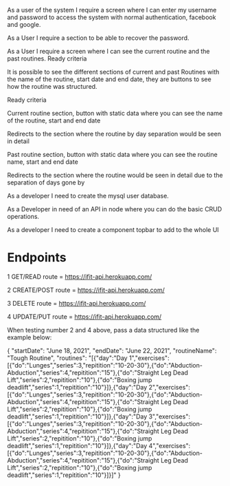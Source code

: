 As a user of the system I require a screen where I can enter my username and password to access the system with normal authentication, facebook and google.

As a User I require a section to be able to recover the password.

As a User I require a screen where I can see the current routine and the past routines.
Ready criteria

It is possible to see the different sections of current and past Routines with the name of the routine, start date and end date, they are buttons to see how the routine was structured.

Ready criteria

Current routine section, button with static data where you can see the name of the routine, start and end date

Redirects to the section where the routine by day separation would be seen in detail

Past routine section, button with static data where you can see the routine name, start and end date

Redirects to the section where the routine would be seen in detail due to the separation of days gone by

As a developer I need to create the mysql user database.

As a Developer in need of an API in node where you can do the basic CRUD operations.

As a developer I need to create a component topbar to add to the whole UI


# Endpoints

1 GET/READ route =  https://ifit-api.herokuapp.com/  

2 CREATE/POST route = https://ifit-api.herokuapp.com/

3 DELETE route = https://ifit-api.herokuapp.com/<routineId>

4 UPDATE/PUT route = https://ifit-api.herokuapp.com/<routinId>


When testing number 2 and 4 above, pass a data structured like the example below:

{
"startDate": "June 18, 2021",
"endDate": "June 22, 2021",
"routineName": "Tough Routine",
"routines": "[{\"day\":\"Day 1\",\"exercises\":[{\"do\":\"Lunges\",\"series\":3,\"repitition\":\"10-20-30\"},{\"do\":\"Abduction-Abduction\",\"series\":4,\"repitition\":\"15\"},{\"do\":\"Straight Leg Dead Lift\",\"series\":2,\"repitition\":\"10\"},{\"do\":\"Boxing jump deadlift\",\"series\":1,\"repitition\":\"10\"}]},{\"day\":\"Day 2\",\"exercises\":[{\"do\":\"Lunges\",\"series\":3,\"repitition\":\"10-20-30\"},{\"do\":\"Abduction-Abduction\",\"series\":4,\"repitition\":\"15\"},{\"do\":\"Straight Leg Dead Lift\",\"series\":2,\"repitition\":\"10\"},{\"do\":\"Boxing jump deadlift\",\"series\":1,\"repitition\":\"10\"}]},{\"day\":\"Day 3\",\"exercises\":[{\"do\":\"Lunges\",\"series\":3,\"repitition\":\"10-20-30\"},{\"do\":\"Abduction-Abduction\",\"series\":4,\"repitition\":\"15\"},{\"do\":\"Straight Leg Dead Lift\",\"series\":2,\"repitition\":\"10\"},{\"do\":\"Boxing jump deadlift\",\"series\":1,\"repitition\":\"10\"}]},{\"day\":\"Day 4\",\"exercises\":[{\"do\":\"Lunges\",\"series\":3,\"repitition\":\"10-20-30\"},{\"do\":\"Abduction-Abduction\",\"series\":4,\"repitition\":\"15\"},{\"do\":\"Straight Leg Dead Lift\",\"series\":2,\"repitition\":\"10\"},{\"do\":\"Boxing jump deadlift\",\"series\":1,\"repitition\":\"10\"}]}]"
}
